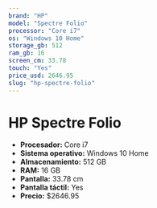 ```yaml
---
brand: "HP"
model: "Spectre Folio"
processor: "Core i7"
os: "Windows 10 Home"
storage_gb: 512
ram_gb: 16
screen_cm: 33.78
touch: "Yes"
price_usd: 2646.95
slug: "hp-spectre-folio"
---
```


# HP Spectre Folio

- **Procesador:** Core i7
- **Sistema operativo:** Windows 10 Home
- **Almacenamiento:** 512 GB
- **RAM:** 16 GB
- **Pantalla:** 33.78 cm
- **Pantalla táctil:** Yes
- **Precio:** $2646.95
